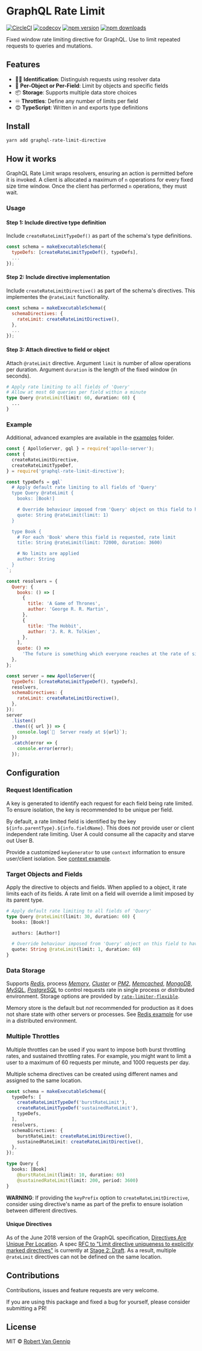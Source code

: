 # GraphQL Rate Limit

[![CircleCI](https://img.shields.io/circleci/project/github/ravangen/graphql-rate-limit.svg?style=popout)](https://circleci.com/gh/ravangen/graphql-rate-limit) [![codecov](https://img.shields.io/codecov/c/github/ravangen/graphql-rate-limit.svg?style=popout)](https://codecov.io/gh/ravangen/graphql-rate-limit) [![npm version](https://img.shields.io/npm/v/graphql-rate-limit-directive.svg?style=popout)](https://www.npmjs.com/package/graphql-rate-limit-directive) [![npm downloads](https://img.shields.io/npm/dm/graphql-rate-limit-directive.svg?style=popout)](https://www.npmjs.com/package/graphql-rate-limit-directive)

Fixed window rate limiting directive for GraphQL. Use to limit repeated requests to queries and mutations.

## Features

- 👨‍💻 **Identification**: Distinguish requests using resolver data
- 🎯 **Per-Object or Per-Field**: Limit by objects and specific fields
- 📦 **Storage**: Supports multiple data store choices
- ♾️ **Throttles**: Define any number of limits per field
- 😍 **TypeScript**: Written in and exports type definitions

## Install

```bash
yarn add graphql-rate-limit-directive
```

## How it works

GraphQL Rate Limit wraps resolvers, ensuring an action is permitted before it is invoked. A client is allocated a maximum of `n` operations for every fixed size time window. Once the client has performed `n` operations, they must wait.

### Usage

#### Step 1: Include directive type definition

Include `createRateLimitTypeDef()` as part of the schema's type definitions.

```javascript
const schema = makeExecutableSchema({
  typeDefs: [createRateLimitTypeDef(), typeDefs],
  ...
});
```

#### Step 2: Include directive implementation

Include `createRateLimitDirective()` as part of the schema's directives. This implementes the `@rateLimit` functionality.

```javascript
const schema = makeExecutableSchema({
  schemaDirectives: {
    rateLimit: createRateLimitDirective(),
  },
  ...
});
```

#### Step 3: Attach directive to field or object

Attach `@rateLimit` directive. Argument `limit` is number of allow operations per duration. Argument `duration` is the length of the fixed window (in seconds).

```graphql
# Apply rate limiting to all fields of 'Query'
# Allow at most 60 queries per field within a minute
type Query @rateLimit(limit: 60, duration: 60) {
  ...
}
```

### Example

Additional, advanced examples are available in the [examples](examples) folder.

```javascript
const { ApolloServer, gql } = require('apollo-server');
const {
  createRateLimitDirective,
  createRateLimitTypeDef,
} = require('graphql-rate-limit-directive');

const typeDefs = gql`
  # Apply default rate limiting to all fields of 'Query'
  type Query @rateLimit {
    books: [Book!]

    # Override behaviour imposed from 'Query' object on this field to have a custom limit
    quote: String @rateLimit(limit: 1)
  }

  type Book {
    # For each 'Book' where this field is requested, rate limit
    title: String @rateLimit(limit: 72000, duration: 3600)

    # No limits are applied
    author: String
  }
`;

const resolvers = {
  Query: {
    books: () => [
      {
        title: 'A Game of Thrones',
        author: 'George R. R. Martin',
      },
      {
        title: 'The Hobbit',
        author: 'J. R. R. Tolkien',
      },
    ],
    quote: () =>
      'The future is something which everyone reaches at the rate of sixty minutes an hour, whatever he does, whoever he is. ― C.S. Lewis',
  },
};

const server = new ApolloServer({
  typeDefs: [createRateLimitTypeDef(), typeDefs],
  resolvers,
  schemaDirectives: {
    rateLimit: createRateLimitDirective(),
  },
});
server
  .listen()
  .then(({ url }) => {
    console.log(`🚀  Server ready at ${url}`);
  })
  .catch(error => {
    console.error(error);
  });
```

## Configuration

### Request Identification

A key is generated to identify each request for each field being rate limited. To ensure isolation, the key is recommended to be unique per field.

By default, a rate limited field is identified by the key `${info.parentType}.${info.fieldName}`. This does _not_ provide user or client independent rate limiting. User A could consume all the capacity and starve out User B.

Provide a customized `keyGenerator` to use `context` information to ensure user/client isolation. See [context example](examples/context/README.md).

### Target Objects and Fields

Apply the directive to objects and fields. When applied to a object, it rate limits each of its fields. A rate limit on a field will override a limit imposed by its parent type.

```graphql
# Apply default rate limiting to all fields of 'Query'
type Query @rateLimit(limit: 30, duration: 60) {
  books: [Book!]

  authors: [Author!]

  # Override behaviour imposed from 'Query' object on this field to have different limit
  quote: String @rateLimit(limit: 1, duration: 60)
}
```

### Data Storage

Supports [_Redis_](https://github.com/animir/node-rate-limiter-flexible/wiki/Redis), process [_Memory_](https://github.com/animir/node-rate-limiter-flexible/wiki/Memory), [_Cluster_](https://github.com/animir/node-rate-limiter-flexible/wiki/Cluster) or [_PM2_](https://github.com/animir/node-rate-limiter-flexible/wiki/PM2-cluster), [_Memcached_](https://github.com/animir/node-rate-limiter-flexible/wiki/Memcache), [_MongoDB_](https://github.com/animir/node-rate-limiter-flexible/wiki/Mongo), [_MySQL_](https://github.com/animir/node-rate-limiter-flexible/wiki/MySQL), [_PostgreSQL_](https://github.com/animir/node-rate-limiter-flexible/wiki/PostgreSQL) to control requests rate in single process or distributed environment. Storage options are provided by [`rate-limiter-flexible`](https://github.com/animir/node-rate-limiter-flexible).

Memory store is the default but _not_ recommended for production as it does not share state with other servers or processes. See [Redis example](examples/redis/README.md) for use in a distributed environment.

### Multiple Throttles

Multiple throttles can be used if you want to impose both burst throttling rates, and sustained throttling rates. For example, you might want to limit a user to a maximum of 60 requests per minute, and 1000 requests per day.

Multiple schema directives can be created using different names and assigned to the same location.

```typescript
const schema = makeExecutableSchema({
  typeDefs: [
    createRateLimitTypeDef('burstRateLimit'),
    createRateLimitTypeDef('sustainedRateLimit'),
    typeDefs,
  ],
  resolvers,
  schemaDirectives: {
    burstRateLimit: createRateLimitDirective(),
    sustainedRateLimit: createRateLimitDirective(),
  },
});
```

```graphql
type Query {
  books: [Book]
    @burstRateLimit(limit: 10, duration: 60)
    @sustainedRateLimit(limit: 200, period: 3600)
}
```

**WARNING**: If providing the `keyPrefix` option to `createRateLimitDirective`, consider using directive's name as part of the prefix to ensure isolation between different directives.

#### Unique Directives

As of the June 2018 version of the GraphQL specification, [Directives Are Unique Per Location](https://facebook.github.io/graphql/June2018/#sec-Directives-Are-Unique-Per-Location). A spec [RFC to "Limit directive uniqueness to explicitly marked directives"](https://github.com/facebook/graphql/pull/472) is currently at [Stage 2: Draft](https://github.com/facebook/graphql/blob/master/CONTRIBUTING.md#stage-2-draft). As a result, multiple `@rateLimit` directives can not be defined on the same location.

## Contributions

Contributions, issues and feature requests are very welcome.

If you are using this package and fixed a bug for yourself, please consider submitting a PR!

## License

MIT © [Robert Van Gennip](https://github.com/ravangen/)
